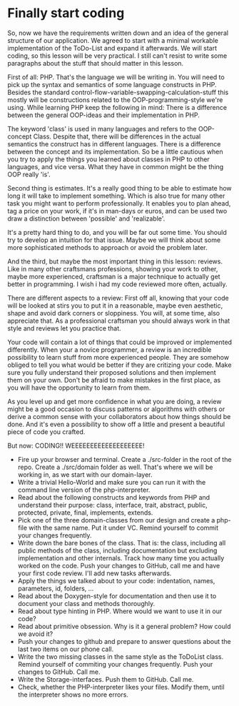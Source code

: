 # Finally start coding

So, now we have the requirements written down and an idea of the general structure
of our application. We agreed to start with a minimal workable implementation of
the ToDo-List and expand it afterwards. We will start coding, so this lesson will 
be very practical. I still can't resist to write some paragraphs about the stuff
that should matter in this lesson.

First of all: PHP. That's the language we will be writing in. You will need to
pick up the syntax and semantics of some language constructs in PHP. Besides the
standard control-flow-variable-swapping-calculation-stuff this mostly will be
constructions related to the OOP-programming-style we're using. While learning 
PHP keep the following in mind: There is a difference between the general 
OOP-ideas and their implementation in PHP.

The keyword 'class' is used in many languages and refers to the OOP-concept 
Class. Despite that, there will be differences in the actual semantics the
construct has in different languages. There is a difference between the concept
and its implementation. So be a little cautious when you try to apply the things
you learned about classes in PHP to other languages, and vice versa. What they
have in common might be the thing OOP really 'is'.  

Second thing is estimates. It's a really good thing to be able to estimate how
long it will take to implement something. Which is also true for many other task
you might want to perform professionally. It enables you to plan ahead, tag a
price on your work, if it's in man-days or euros, and can be used two draw a
distinction between 'possible' and 'realizable'. 

It's a pretty hard thing to do, and you will be far out some time. You should 
try to develop an intuition for that issue. Maybe we will think about some more
sophisticated methods to approach or avoid the problem later.

And the third, but maybe the most important thing in this lesson: reviews. Like
in many other craftsmans professions, showing your work to other, maybe more
experienced, craftsman is a major technique to actually get better in programming.
I wish i had my code reviewed more often, actually. 

There are different aspects to a review: First off all, knowing that your code
will be looked at stirs you to put it in a reasonable, maybe even aesthetic, 
shape and avoid dark corners or sloppiness. You will, at some time, also 
appreciate that. As a professional craftsman you should always work in that 
style and reviews let you practice that.

Your code will contain a lot of things that could be improved or implemented
differently. When your a novice programmer, a review is an incredible possibility
to learn stuff from more experienced people. They are somehow obliged to tell
you what would be better if they are critizing your code. Make sure you fully
understand their proposed solutions and then implement them on your own. Don't
be afraid to make mistakes in the first place, as you will have the opportunity
to learn from them. 

As you level up and get more confidence in what you are doing, a review might
be a good occasion to discuss patterns or algorithms with others or derive a
common sense with your collaborators about how things should be done. And it's
even a possibility to show off a little and present a beautiful piece of code
you crafted.

But now: CODING!! WEEEEEEEEEEEEEEEEEEE! 

* Fire up your browser and terminal. Create a ./src-folder in the root of the
  repo. Create a ./src/domain folder as well. That's where we will be working
  in, as we start with our domain-layer.  
* Write a trivial Hello-World and make sure you can run it with the command
  line version of the php-interpreter.
* Read about the following constructs and keywords from PHP and understand their
  purpose: class, interface, trait, abstract, public, protected, private, final,
  implements, extends.
* Pick one of the three domain-classes from our design and create a php-file with
  the same name. Put it under VC. Remind yourself to commit your changes 
  frequently.
* Write down the bare bones of the class. That is: the class, including all
  public methods of the class, including documentation but excluding implementation
  and other internals. Track how many time you actually worked on the code. Push
  your changes to GitHub, call me and have your first code review. I'll add new 
  tasks afterwards. 
* Apply the things we talked about to your code: indentation, names, parameters,
  id, folders, ...
* Read about the Doxygen-style for documentation and then use it to document your
  class and methods thoroughly.
* Read about type hinting in PHP. Where would we want to use it in our code?
* Read about primitive obsession. Why is it a general problem? How could we avoid
  it?
* Push your changes to github and prepare to answer questions about the last two
  items on our phone call.
* Write the two missing classes in the same style as the ToDoList class. Remind
  yourself of commiting your changes frequently. Push your changes to GitHub.
  Call me.
* Write the Storage-interfaces. Push them to GitHub. Call me.
* Check, whether the PHP-interpreter likes your files. Modify them, until the
  interpreter shows no more errors.
